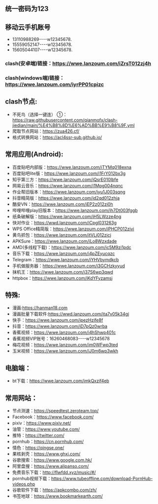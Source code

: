 ## 统一密码为123

## 移动云手机账号
- 13110988269----w12345678.
- 15559052147----w12345678.
- 15605044107----w12345678.

### clash(安卓端)链接：https://wwe.lanzoum.com/iZrsT012zj4h
### clash(windows端)链接：https://wwe.lanzoum.com/iyrPP01cpizc

## clash节点:
- 不死鸟（选择一键连） ①：https://raw.githubusercontent.com/qianmofx/clash-jiedian/main/%E4%B8%8D%E6%AD%BB%E9%B8%9F.yml
- 爬取节点网站：https://zua426.cf/
- 格式转换网站：https://acl4ssr-sub.github.io/


## 常用应用(Android):
- 百度贴吧内部版：https://wwe.lanzoum.com/iTYMq018exna
- 百度贴吧lite版：https://wwe.lanzoum.com/i1FrY012bx3g
- 知乎第三方：https://wwe.lanzoum.com/iQsrE010lbfe
- 网易云音乐：https://wwe.lanzoum.com/i1Mpg004nqnc
- 作业帮旧版本：https://wwe.lanzoum.com/iyu1J003sqng
- 抖音精简版：https://wwe.lanzoum.com/id2qd012zhja
- 酷安VN：https://wwe.lanzoum.com/iEP2z012zi0h
- 哔哩哔哩play旧版本：https://wwe.lanzoum.com/ih7Dt003fggb
- 纸条破解版：https://wwe.lanzoum.com/iH5LWzze4ng
- 快对作业：https://wwd.lanzoum.com/iCpgl031263g
- WPS Office精简版：https://wwe.lanzoum.com/iPHCP012zivi
- 黄鸟抓包：https://wwe.lanzoum.com/itVLj012zicj
- APKSure：https://wwe.lanzoum.com/iLo8Wzxdade
- AMD(多线程下载)：https://wwe.lanzoum.com/ic5M9zi1pdc
- 音乐下载：https://wwe.lanzoum.com/i4pZEyucqzc
- Telegram：https://wwe.lanzoum.com/iYHVbymdkcb
- 手机做服务器：https://wwe.lanzoum.com/i3GCHzkyyud
- 抹机王：https://wwe.lanzoum.com/i37S6wp3qwd
- httpbox：https://wwe.lanzoum.com/iKdYFyzamsj

## 特殊:
- 漫画:https://hanman18.com
- 漫画批量下载软件:https://wwd.lanzoum.com/ita7v05k34gj
- 快手：https://wwe.lanzoum.com/ipezHzife8f
- 抖音：https://wwe.lanzoum.com/iD7pQz0wrba
- 香蕉视频：https://wwe.lanzoum.com/i4hShwp401c
- 香蕉视频VIP账号：16260468083----w12345678
- 梅花视频：https://wwe.lanzoum.com/im0WFwp3ted
- 玉米视频：https://wwe.lanzoum.com/iJ0m6wp3wkh

## 电脑端：
- bt下载：https://wwe.lanzoum.com/imkQxzif4eb

## 常用网站：
- 节点测速：https://speedtest.zeroteam.top/
- Facebook：https://www.facebook.com/
- pixiv：https://www.pixiv.net/
- 油管：https://www.youtube.com/
- 推特：https://twitter.com/
- pornhub：https://cn.pornhub.com/
- 情色：https://qingse.one/
- 果核剥壳：https://www.ghxi.com/
- 谷歌搜索：https://www.google.com.hk/
- 阿里盘搜：https://www.alipanso.com/
- 免费音乐下载：http://flwfdd.xyz/music/#/
- pornhub视频下载：https://www.tubeoffline.com/download-PornHub-videos.php
- 谷歌软件下载：https://apkcombo.com/zh/
- 书签地球：https://www.bookmarkearth.com/





